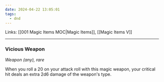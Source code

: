 ```yaml
---
date: 2024-04-22 13:05:01
tags:
  - dnd
---
```

Links: [[001 Magic Items MOC|Magic Items]], [[Magic Items V]]

---
### Vicious Weapon

*Weapon (any), rare*

When you roll a 20 on your attack roll with this magic weapon, your critical hit deals an extra 2d6 damage of the weapon's type.